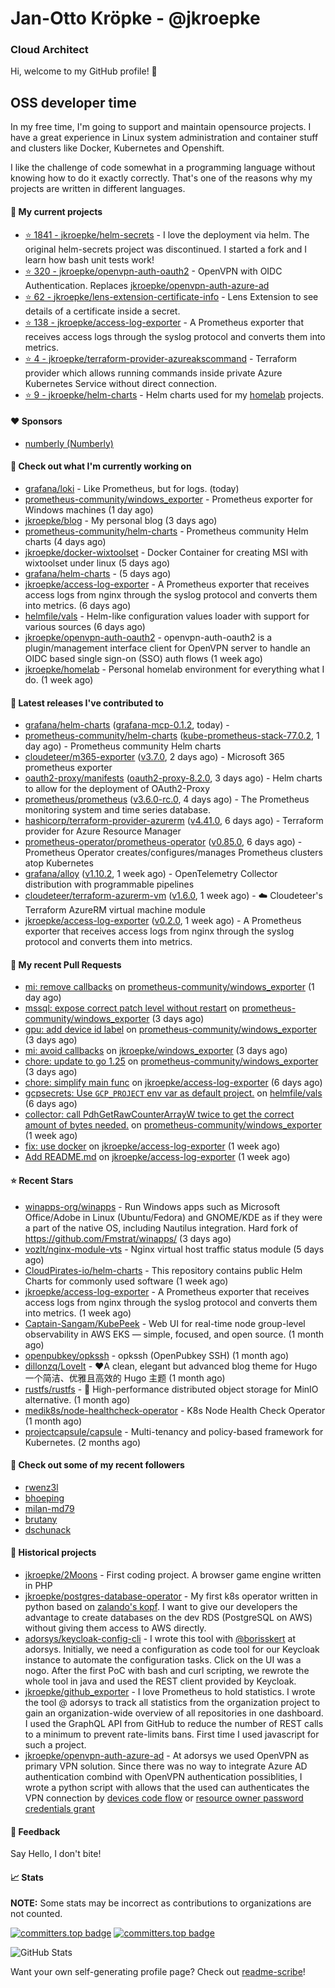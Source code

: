 # Jan-Otto Kröpke - @jkroepke
### Cloud Architect 

Hi, welcome to my GitHub profile! 👋

## OSS developer time
In my free time, I'm going to support and maintain opensource projects. I have a great experience in Linux system administration and container stuff and clusters like Docker, Kubernetes and Openshift.

I like the challenge of code somewhat in a programming language without knowing how to do it exactly correctly. That's one of the reasons why my projects are written in different languages.

#### 🌱 My current projects
- [⭐️ 1841 - jkroepke/helm-secrets](https://github.com/jkroepke/helm-secrets) - I love the deployment via helm. The original helm-secrets project was discontinued. I started a fork and I learn how bash unit tests work!
- [⭐️ 320 - jkroepke/openvpn-auth-oauth2](https://github.com/jkroepke/openvpn-auth-oauth2) - OpenVPN with OIDC Authentication. Replaces  [jkroepke/openvpn-auth-azure-ad](https://github.com/jkroepke/openvpn-auth-azure-ad) 
- [⭐️ 62 - jkroepke/lens-extension-certificate-info](https://github.com/jkroepke/lens-extension-certificate-info) - Lens Extension to see details of a certificate inside a secret.
- [⭐️ 138 - jkroepke/access-log-exporter](https://github.com/jkroepke/access-log-exporter) - A Prometheus exporter that receives access logs through the syslog protocol and converts them into metrics.
- [⭐️ 4 - jkroepke/terraform-provider-azureakscommand](https://github.com/jkroepke/terraform-provider-azureakscommand) - Terraform provider which allows running commands inside private Azure Kubernetes Service without direct connection.
- [⭐️ 9 - jkroepke/helm-charts](https://github.com/jkroepke/helm-charts) - Helm charts used for my [homelab](https://github.com/jkroepke/homelab) projects.

#### ❤️ Sponsors

- [numberly (Numberly)](https://github.com/numberly)


#### 👷 Check out what I'm currently working on

- [grafana/loki](https://github.com/grafana/loki) - Like Prometheus, but for logs. (today)
- [prometheus-community/windows_exporter](https://github.com/prometheus-community/windows_exporter) - Prometheus exporter for Windows machines (1 day ago)
- [jkroepke/blog](https://github.com/jkroepke/blog) - My personal blog (3 days ago)
- [prometheus-community/helm-charts](https://github.com/prometheus-community/helm-charts) - Prometheus community Helm charts (4 days ago)
- [jkroepke/docker-wixtoolset](https://github.com/jkroepke/docker-wixtoolset) - Docker Container for creating MSI with wixtoolset under linux (5 days ago)
- [grafana/helm-charts](https://github.com/grafana/helm-charts) -  (5 days ago)
- [jkroepke/access-log-exporter](https://github.com/jkroepke/access-log-exporter) - A Prometheus exporter that receives access logs from nginx through the syslog protocol and converts them into metrics. (6 days ago)
- [helmfile/vals](https://github.com/helmfile/vals) - Helm-like configuration values loader with support for various sources (6 days ago)
- [jkroepke/openvpn-auth-oauth2](https://github.com/jkroepke/openvpn-auth-oauth2) - openvpn-auth-oauth2 is a plugin/management interface client for OpenVPN server to handle an OIDC based single sign-on (SSO) auth flows (1 week ago)
- [jkroepke/homelab](https://github.com/jkroepke/homelab) - Personal homelab environment for everything what I do. (1 week ago)

#### 🔭 Latest releases I've contributed to

- [grafana/helm-charts](https://github.com/grafana/helm-charts) ([grafana-mcp-0.1.2](https://github.com/grafana/helm-charts/releases/tag/grafana-mcp-0.1.2), today) - 
- [prometheus-community/helm-charts](https://github.com/prometheus-community/helm-charts) ([kube-prometheus-stack-77.0.2](https://github.com/prometheus-community/helm-charts/releases/tag/kube-prometheus-stack-77.0.2), 1 day ago) - Prometheus community Helm charts
- [cloudeteer/m365-exporter](https://github.com/cloudeteer/m365-exporter) ([v3.7.0](https://github.com/cloudeteer/m365-exporter/releases/tag/v3.7.0), 2 days ago) - Microsoft 365 prometheus exporter
- [oauth2-proxy/manifests](https://github.com/oauth2-proxy/manifests) ([oauth2-proxy-8.2.0](https://github.com/oauth2-proxy/manifests/releases/tag/oauth2-proxy-8.2.0), 3 days ago) - Helm charts to allow for the deployment of OAuth2-Proxy
- [prometheus/prometheus](https://github.com/prometheus/prometheus) ([v3.6.0-rc.0](https://github.com/prometheus/prometheus/releases/tag/v3.6.0-rc.0), 4 days ago) - The Prometheus monitoring system and time series database.
- [hashicorp/terraform-provider-azurerm](https://github.com/hashicorp/terraform-provider-azurerm) ([v4.41.0](https://github.com/hashicorp/terraform-provider-azurerm/releases/tag/v4.41.0), 6 days ago) - Terraform provider for Azure Resource Manager
- [prometheus-operator/prometheus-operator](https://github.com/prometheus-operator/prometheus-operator) ([v0.85.0](https://github.com/prometheus-operator/prometheus-operator/releases/tag/v0.85.0), 6 days ago) - Prometheus Operator creates/configures/manages Prometheus clusters atop Kubernetes
- [grafana/alloy](https://github.com/grafana/alloy) ([v1.10.2](https://github.com/grafana/alloy/releases/tag/v1.10.2), 1 week ago) - OpenTelemetry Collector distribution with programmable pipelines
- [cloudeteer/terraform-azurerm-vm](https://github.com/cloudeteer/terraform-azurerm-vm) ([v1.6.0](https://github.com/cloudeteer/terraform-azurerm-vm/releases/tag/v1.6.0), 1 week ago) - ☁️ Cloudeteer's Terraform AzureRM virtual machine module
- [jkroepke/access-log-exporter](https://github.com/jkroepke/access-log-exporter) ([v0.2.0](https://github.com/jkroepke/access-log-exporter/releases/tag/v0.2.0), 1 week ago) - A Prometheus exporter that receives access logs from nginx through the syslog protocol and converts them into metrics.

#### 🔨 My recent Pull Requests

- [mi: remove callbacks](https://github.com/prometheus-community/windows_exporter/pull/2188) on [prometheus-community/windows_exporter](https://github.com/prometheus-community/windows_exporter) (1 day ago)
- [mssql: expose correct patch level without restart](https://github.com/prometheus-community/windows_exporter/pull/2187) on [prometheus-community/windows_exporter](https://github.com/prometheus-community/windows_exporter) (3 days ago)
- [gpu: add device id label](https://github.com/prometheus-community/windows_exporter/pull/2186) on [prometheus-community/windows_exporter](https://github.com/prometheus-community/windows_exporter) (3 days ago)
- [mi: avoid callbacks](https://github.com/jkroepke/windows_exporter/pull/9) on [jkroepke/windows_exporter](https://github.com/jkroepke/windows_exporter) (3 days ago)
- [chore: update to go 1.25](https://github.com/prometheus-community/windows_exporter/pull/2185) on [prometheus-community/windows_exporter](https://github.com/prometheus-community/windows_exporter) (3 days ago)
- [chore: simplify main func](https://github.com/jkroepke/access-log-exporter/pull/26) on [jkroepke/access-log-exporter](https://github.com/jkroepke/access-log-exporter) (6 days ago)
- [gcpsecrets: Use `GCP_PROJECT` env var as default project.](https://github.com/helmfile/vals/pull/750) on [helmfile/vals](https://github.com/helmfile/vals) (6 days ago)
- [collector: call PdhGetRawCounterArrayW twice to get the correct amount of bytes needed.](https://github.com/prometheus-community/windows_exporter/pull/2183) on [prometheus-community/windows_exporter](https://github.com/prometheus-community/windows_exporter) (1 week ago)
- [fix: use docker](https://github.com/jkroepke/access-log-exporter/pull/25) on [jkroepke/access-log-exporter](https://github.com/jkroepke/access-log-exporter) (1 week ago)
- [Add README.md](https://github.com/jkroepke/access-log-exporter/pull/24) on [jkroepke/access-log-exporter](https://github.com/jkroepke/access-log-exporter) (1 week ago)

#### ⭐ Recent Stars

- [winapps-org/winapps](https://github.com/winapps-org/winapps) -  Run Windows apps such as Microsoft Office/Adobe in Linux (Ubuntu/Fedora) and GNOME/KDE as if they were a part of the native OS, including Nautilus integration. Hard fork of https://github.com/Fmstrat/winapps/ (3 days ago)
- [vozlt/nginx-module-vts](https://github.com/vozlt/nginx-module-vts) - Nginx virtual host traffic status module (5 days ago)
- [CloudPirates-io/helm-charts](https://github.com/CloudPirates-io/helm-charts) - This repository contains public Helm Charts for commonly used software (1 week ago)
- [jkroepke/access-log-exporter](https://github.com/jkroepke/access-log-exporter) - A Prometheus exporter that receives access logs from nginx through the syslog protocol and converts them into metrics. (1 week ago)
- [Captain-Sangam/KubePeek](https://github.com/Captain-Sangam/KubePeek) - Web UI for real-time node group-level observability in AWS EKS — simple, focused, and open source. (1 month ago)
- [openpubkey/opkssh](https://github.com/openpubkey/opkssh) - opkssh (OpenPubkey SSH) (1 month ago)
- [dillonzq/LoveIt](https://github.com/dillonzq/LoveIt) - ❤️A clean, elegant but advanced blog theme for Hugo 一个简洁、优雅且高效的 Hugo 主题 (1 month ago)
- [rustfs/rustfs](https://github.com/rustfs/rustfs) - 🚀 High-performance distributed object storage for MinIO  alternative. (1 month ago)
- [medik8s/node-healthcheck-operator](https://github.com/medik8s/node-healthcheck-operator) - K8s Node Health Check Operator (1 month ago)
- [projectcapsule/capsule](https://github.com/projectcapsule/capsule) - Multi-tenancy and policy-based framework for Kubernetes. (2 months ago)

#### 👯 Check out some of my recent followers

- [rwenz3l](https://github.com/rwenz3l)
- [bhoeping](https://github.com/bhoeping)
- [milan-md79](https://github.com/milan-md79)
- [brutany](https://github.com/brutany)
- [dschunack](https://github.com/dschunack)

#### 📜 Historical projects
- [jkroepke/2Moons](https://github.com/jkroepke/2Moons) - First coding project. A browser game engine written in PHP
- [jkroepke/postgres-database-operator](https://github.com/jkroepke/postgres-database-operator) - My first k8s operator written in python based on [zalando's kopf](https://github.com/zalando-incubator/kopf). I want to give our developers the advantage to create databases on the dev RDS (PostgreSQL on AWS) without giving them access to AWS directly.
- [adorsys/keycloak-config-cli](https://github.com/adorsys/keycloak-config-cli) - I wrote this tool with [@borisskert](https://github.com/borisskert) at adorsys. Initially, we need a configuration as code tool for our Keycloak instance to automate the configuration tasks. Click on the UI was a nogo. After the first PoC with bash and curl scripting, we rewrote the whole tool in java and used the REST client provided by Keycloak.
- [jkroepke/github_exporter](https://github.com/jkroepke/github_exporter) - I love Prometheus to hold statistics. I wrote the tool @ adorsys to track all statistics from the organization project to gain an organization-wide overview of all repositories in one dashboard. I used the GraphQL API from GitHub to reduce the number of REST calls to a minimum to prevent rate-limits bans. First time I used javascript for such a project.
- [jkroepke/openvpn-auth-azure-ad](https://github.com/jkroepke/openvpn-auth-azure-ad) - At adorsys we used OpenVPN as primary VPN solution. Since there was no way to integrate Azure AD authentication combind with OpenVPN authentication possiblities, I wrote a python script with allows that the used can authenticates the VPN connection by [devices code flow](https://docs.microsoft.com/en-us/azure/active-directory/develop/v2-oauth2-device-code) or [resource owner password credentials grant](https://docs.microsoft.com/en-us/azure/active-directory/develop/v2-oauth-ropc)

#### 💬 Feedback

Say Hello, I don't bite!

#### 📈 Stats

**NOTE:** Some stats may be incorrect as contributions to organizations
are not counted.

[![committers.top badge](https://user-badge.committers.top/germany/jkroepke.svg)](https://user-badge.committers.top/germany/jkroepke)
[![committers.top badge](https://user-badge.committers.top/germany_public/jkroepke.svg)](https://user-badge.committers.top/germany_public/jkroepke)

![GitHub Stats](https://github-readme-stats.vercel.app/api?username=jkroepke&count_private=false&theme=tokyonight&show_icons=true)

Want your own self-generating profile page? Check out [readme-scribe](https://github.com/muesli/readme-scribe)!
